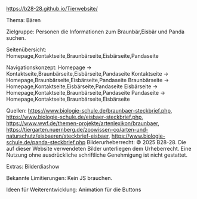 https://b28-28.github.io/Tierwebsite/

Thema: Bären

Zielgruppe: Personen die Informationen zum Braunbär,Eisbär und Panda suchen.

Seitenübersicht: Homepage,Kontaktseite,Braunbärseite,Eisbärseite,Pandaseite

Navigationskonzept: Homepage -> Kontaktseite,Braunbärseite,Eisbärseite,Pandaseite
Kontaktseite -> Homepage,Braunbärseite,Eisbärseite,Pandaseite
Braunbärseite -> Homepage,Kontaktseite,Eisbärseite,Pandaseite
Eisbärseite -> Homepage,Kontaktseite,Braunbärseite,Pandaseite
Pandaseite -> Homepage,Kontaktseite,Braunbärseite,Eisbärseite

Quellen:
https://www.biologie-schule.de/braunbaer-steckbrief.php, https://www.biologie-schule.de/eisbaer-steckbrief.php, https://www.wwf.de/themen-projekte/artenlexikon/braunbaer, https://tiergarten.nuernberg.de/zoowissen-co/arten-und-naturschutz/eisbaeren/steckbrief-eisbaer, https://www.biologie-schule.de/panda-steckbrief.php
Bilderurheberrecht: © 2025 B28-28. Die auf dieser Website verwendeten Bilder unterliegen dem Urheberrecht. Eine Nutzung ohne ausdrückliche schriftliche Genehmigung ist nicht gestattet.

Extras:
Bilderdiashow

Bekannte Limitierungen:
Kein JS brauchen.

Ideen für Weiterentwicklung:
Animation für die Buttons
